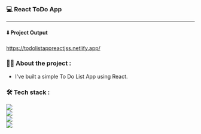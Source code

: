 ### :computer: React ToDo App

---

#### :arrow_down: Project Output

https://todolistappreactjss.netlify.app/

### :man_technologist: About the project :

- I've built a simple To Do List App using React.

### :hammer_and_wrench: Tech stack :

<div>
  <img src="https://img.shields.io/badge/HTML5-E34F26?style=for-the-badge&logo=html5&logoColor=white"><br>
  <img src="https://img.shields.io/badge/CSS3-1572B6?style=for-the-badge&logo=css3&logoColor=white"><br>
  <img src="https://img.shields.io/badge/JavaScript-323330?style=for-the-badge&logo=javascript&logoColor=F7DF1E"><br>
  <img src="https://img.shields.io/badge/React-20232A?style=for-the-badge&logo=react&logoColor=61DAFB">
</div>
